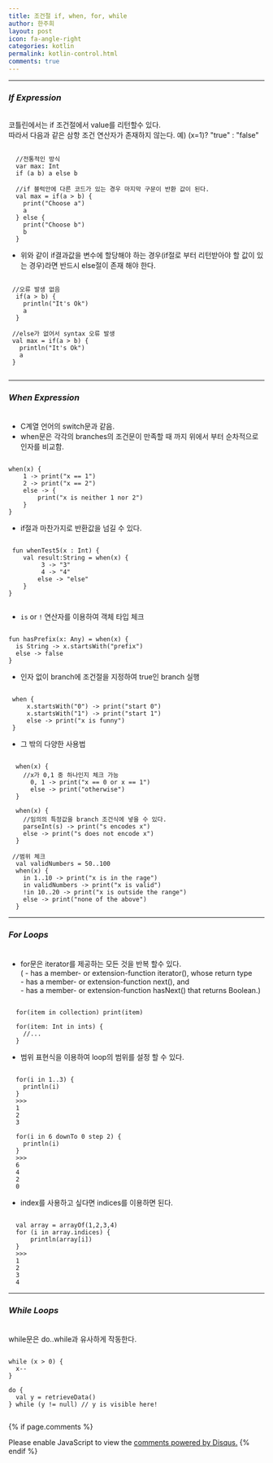 ```yaml
---
title: 조건절 if, when, for, while
author: 한주희
layout: post
icon: fa-angle-right
categories: kotlin
permalink: kotlin-control.html
comments: true
---
```

---
### *If Expression*

<br>코틀린에서는 if 조건절에서 value를 리턴할수 있다.
<br>따라서 다음과 같은 삼항 조건 연산자가 존재하지 않는다. 예) (x=1)? "true" : "false"
<pre><code>
  //전통적인 방식
  var max: Int
  if (a<b) {
    max = a
  }else {
    max = b
  }

  //코틀린에선 다음과 같이 바로 if에서
  //return value 값을 변수에 할당해 줄수 있다.
  val max = if(a > b) a else b

  //if 블럭안에 다른 코드가 있는 경우 마지막 구문이 반환 값이 된다.
  val max = if(a > b) {
    print("Choose a")
    a
  } else {
    print("Choose b")
    b
  }
</code></pre>

 * 위와 같이 if결과값을 변수에 할당해야 하는 경우(if절로 부터 리턴받아야 할 값이 있는 경우)라면 반드시 else절이
 존재 해야 한다.
 <pre><code>
 //오류 발생 없음
  if(a > b) {
    println("It's Ok")
    a
  }

 //else가 없어서 syntax 오류 발생
 val max = if(a > b) {
   println("It's Ok")
   a
 }
 </code></pre>

---
### *When Expression*<br><br>
 * C계열 언어의 switch문과 같음.
 * when문은 각각의 branches의 조건문이 만족할 때 까지 위에서 부터 순차적으로 인자를 비교함.
<pre><code>
when(x) {
    1 -> print("x == 1")
    2 -> print("x == 2")
    else -> {
        print("x is neither 1 nor 2")
    }
}
</code></pre>
 * if절과 마찬가지로 반환값을 넘길 수 있다.
 <pre><code>
 fun whenTest5(x : Int) {
    val result:String = when(x) {
         3 -> "3"
         4 -> "4"
        else -> "else"
    }
}
 </code></pre>
 * `is` or `!` 연산자를 이용하여 객체 타입 체크
<pre><code>
fun hasPrefix(x: Any) = when(x) {
  is String -> x.startsWith("prefix")
  else -> false
}
</code></pre>
 * 인자 없이 branch에 조건절을 지정하여 true인 branch 실행
<pre><code>
 when {
     x.startsWith("0") -> print("start 0")
     x.startsWith("1") -> print("start 1")
     else -> print("x is funny")
 }
</code></pre>
 * 그 밖의 다양한 사용법
<pre><code>
  when(x) {
    //x가 0,1 중 하나인지 체크 가능
      0, 1 -> print("x == 0 or x == 1")
      else -> print("otherwise")
  }

  when(x) {
    //임의의 특정값을 branch 조건식에 넣을 수 있다.
    parseInt(s) -> print("s encodes x")
    else -> print("s does not encode x")
  }

 //범위 체크
  val validNumbers = 50..100
  when(x) {
    in 1..10 -> print("x is in the rage")
    in validNumbers -> print("x is valid")
    !in 10..20 -> print("x is outside the range")
    else -> print("none of the above")
  }
</code></pre>

---
### *For Loops*<br><br>
* for문은 iterator를 제공하는 모든 것을 반복 할수 있다.
<br>( - has a member- or extension-function iterator(), whose return type
<br> - has a member- or extension-function next(), and
<br> - has a member- or extension-function hasNext() that returns Boolean.)
<pre><code>
  for(item in collection) print(item)

  for(item: Int in ints) {
    //...
  }
</code></pre>

* 범위 표현식을 이용하여 loop의 범위를 설정 할 수 있다.
<pre><code>
  for(i in 1..3) {
    println(i)
  }
  >>>
  1
  2
  3  

  for(i in 6 downTo 0 step 2) {
    println(i)
  }
  >>>
  6
  4
  2
  0
</code></pre>

* index를 사용하고 싶다면 indices를 이용하면 된다.
<pre><code>
  val array = arrayOf(1,2,3,4)
  for (i in array.indices) {
      println(array[i])
  }
  >>>
  1
  2
  3
  4
</code></pre>
---
### *While Loops*<br><br>
while문은 do..while과 유사하게 작동한다.
<pre><code>
while (x > 0) {
  x--
}

do {
  val y = retrieveData()
} while (y != null) // y is visible here!

</code></pre>

{% if page.comments %}
<div id="disqus_thread"></div>
<script>

/**
*  RECOMMENDED CONFIGURATION VARIABLES: EDIT AND UNCOMMENT THE SECTION BELOW TO INSERT DYNAMIC VALUES FROM YOUR PLATFORM OR CMS.
*  LEARN WHY DEFINING THESE VARIABLES IS IMPORTANT: https://disqus.com/admin/universalcode/#configuration-variables*/
/*
var disqus_config = function () {
this.page.url = PAGE_URL;  // Replace PAGE_URL with your page's canonical URL variable
this.page.identifier = PAGE_IDENTIFIER; // Replace PAGE_IDENTIFIER with your page's unique identifier variable
};
*/
(function() { // DON'T EDIT BELOW THIS LINE
var d = document, s = d.createElement('script');
s.src = 'https://juhee-studynote.disqus.com/embed.js';
s.setAttribute('data-timestamp', +new Date());
(d.head || d.body).appendChild(s);
})();
</script>
<noscript>Please enable JavaScript to view the <a href="https://disqus.com/?ref_noscript">comments powered by Disqus.</a></noscript>
{% endif %}

